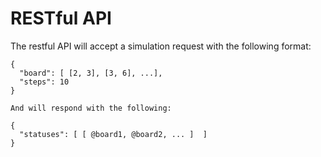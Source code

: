 # RESTful API

The restful API will accept a simulation request with the following format:

    {
      "board": [ [2, 3], [3, 6], ...],
      "steps": 10
    }

    And will respond with the following:

    {
      "statuses": [ [ @board1, @board2, ... ]  ]
    }
